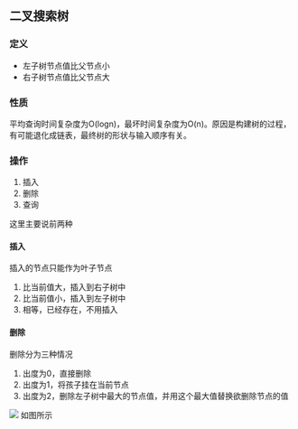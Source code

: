 ## 二叉搜索树

### 定义
- 左子树节点值比父节点小
- 右子树节点值比父节点大


### 性质
平均查询时间复杂度为O(logn)，最坏时间复杂度为O(n)。原因是构建树的过程，有可能退化成链表，最终树的形状与输入顺序有关。

### 操作
1. 插入
2. 删除
3. 查询

这里主要说前两种
#### 插入
插入的节点只能作为叶子节点
1. 比当前值大，插入到右子树中
2. 比当前值小，插入到左子树中
3. 相等，已经存在，不用插入

#### 删除
删除分为三种情况
1. 出度为0，直接删除
2. 出度为1，将孩子挂在当前节点
3. 出度为2，删除左子树中最大的节点值，并用这个最大值替换欲删除节点的值


![](https://pic.leetcode-cn.com/1621334018-kEZyCS-image.png)
如图所示
